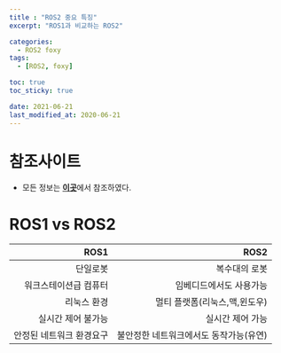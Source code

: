 ```yaml
---
title : "ROS2 중요 특징"
excerpt: "ROS1과 비교하는 ROS2"

categories:
  - ROS2 foxy
tags:
  - [ROS2, foxy]

toc: true
toc_sticky: true

date: 2021-06-21
last_modified_at: 2020-06-21
---
```

# 참조사이트
- 모든 정보는 [**이곳**](https://cafe.naver.com/openrt/23965)에서 참조하였다.

# ROS1 vs ROS2

| ROS1 | ROS2|
|---:|---:
|단일로봇|복수대의 로봇
|워크스테이션급 컴퓨터|임베디드에서도 사용가능
리눅스 환경|멀티 플랫폼(리눅스,맥,윈도우)
실시간 제어 불가능 | 실시간 제어 가능
안정된 네트워크 환경요구 | 불안정한 네트워크에서도 동작가능(유연)




